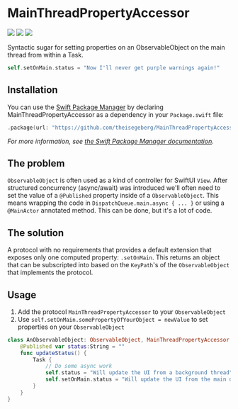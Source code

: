 # MainThreadPropertyAccessor

<p>
<img src="https://img.shields.io/badge/Platform%20Compatibility-iOS%20%7C%C2%A0macOS%20%7C%C2%A0iPadOS-4E4E4E.svg?colorA=28a745" />
<img src="https://img.shields.io/badge/Swift%20Compatibility-5.7-4E4E4E.svg?colorA=28a745" />
<img src="https://img.shields.io/badge/Test%20Coverage-100%25-4E4E4E.svg?colorA=28a745" />
</p>

Syntactic sugar for setting properties on an ObservableObject on the main thread from within a Task.

```swift
self.setOnMain.status = "Now I'll never get purple warnings again!"
```

## Installation

You can use the [Swift Package Manager](https://github.com/apple/swift-package-manager) by declaring MainThreadPropertyAccessor as a dependency in your `Package.swift` file:

```swift
.package(url: "https://github.com/theisegeberg/MainThreadPropertyAccessor", from: "0.1.0")
```

*For more information, see [the Swift Package Manager documentation](https://github.com/apple/swift-package-manager/tree/master/Documentation).*

## The problem

`ObservableObject` is often used as a kind of controller for SwiftUI `View`. After structured concurrency (async/await) was introduced we'll often need to set the value of a `@Published` property inside of a `ObservableObject`. This means wrapping the code in `DispatchQueue.main.async { ... }` or using a `@MainActor` annotated method. This can be done, but it's a lot of code.

## The solution

A protocol with no requirements that provides a default extension that exposes only one computed property: `.setOnMain`. This returns an object that can be subscripted into based on the `KeyPath`'s of the `ObservableObject` that implements the protocol.

## Usage

1. Add the protocol `MainThreadPropertyAccessor` to your `ObservableObject`
2. Use `self.setOnMain.somePropertyOfYourObject = newValue` to set properties on your `ObservableObject`

```swift
class AnObservableObject: ObservableObject, MainThreadPropertyAccessor {
    @Published var status:String = ""
    func updateStatus() {
        Task {
            // Do some async work
            self.status = "Will update the UI from a background thread" // Warning!
            self.setOnMain.status = "Will update the UI from the main dispatch queue" // 😘
        }
    }
}
```
